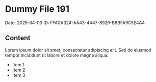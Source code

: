 # Dummy File 191

Date: 2025-04-03
ID: FFA0A324-AA43-4447-8929-B8BFA9C5E4A4

## Content

Lorem ipsum dolor sit amet, consectetur adipiscing elit.
Sed do eiusmod tempor incididunt ut labore et dolore magna aliqua.

* Item 1
* Item 2
* Item 3

